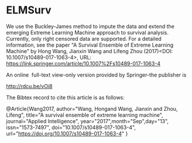 # ELMSurv
We use the Buckley-James method to impute the data and extend the emerging Extreme Learning Machine approach to survival analysis. Currently, only right censored data are supported. For a detailed information, see the paper "A Survival Ensemble of Extreme Learning Machine" by Hong Wang, Jianxin Wang and Lifeng Zhou (2017)<DOI: 10.1007/s10489-017-1063-4>, URL: https://link.springer.com/article/10.1007%2Fs10489-017-1063-4

An online  full-text  view-only version provided by Springer-the publisher is  

http://rdcu.be/vOi8

The Bibtex record to cite this article is as follows:

@Article{Wang2017,
author="Wang, Hongand Wang, Jianxin and Zhou, Lifeng",
title="A survival ensemble of extreme learning machine",
journal="Applied Intelligence",
year="2017",month="Sep",day="13",
issn="1573-7497",
doi="10.1007/s10489-017-1063-4",
url="https://doi.org/10.1007/s10489-017-1063-4"
}
